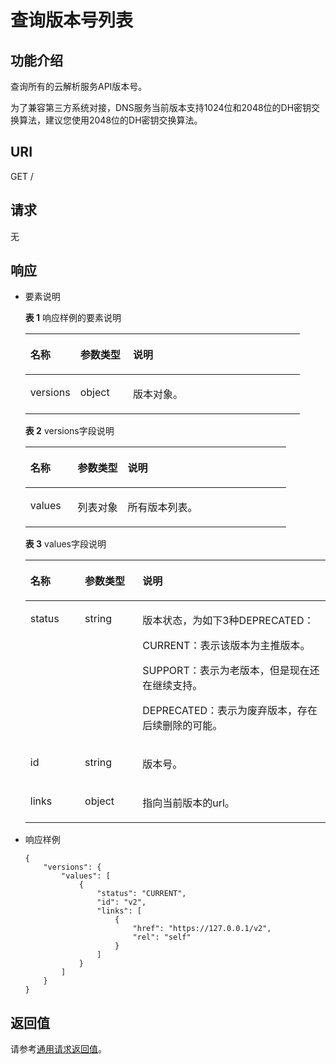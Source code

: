 # 查询版本号列表<a name="ZH-CN_TOPIC_0042336532"></a>

## 功能介绍<a name="section3569153217343"></a>

查询所有的云解析服务API版本号。

为了兼容第三方系统对接，DNS服务当前版本支持1024位和2048位的DH密钥交换算法，建议您使用2048位的DH密钥交换算法。

## URI<a name="section6163262617350"></a>

GET /

## 请求<a name="section4207148117353"></a>

无

## 响应<a name="section2142173017358"></a>

-   要素说明

    **表 1**  响应样例的要素说明

    <a name="table6255205892049"></a>
    <table><thead align="left"><tr id="row1727035092049"><th class="cellrowborder" valign="top" width="18.18%" id="mcps1.2.4.1.1"><p id="p5672109992049"><a name="p5672109992049"></a><a name="p5672109992049"></a>名称</p>
    </th>
    <th class="cellrowborder" valign="top" width="19.189999999999998%" id="mcps1.2.4.1.2"><p id="p3100628892049"><a name="p3100628892049"></a><a name="p3100628892049"></a>参数类型</p>
    </th>
    <th class="cellrowborder" valign="top" width="62.629999999999995%" id="mcps1.2.4.1.3"><p id="p2848141492049"><a name="p2848141492049"></a><a name="p2848141492049"></a>说明</p>
    </th>
    </tr>
    </thead>
    <tbody><tr id="row2529320492049"><td class="cellrowborder" valign="top" width="18.18%" headers="mcps1.2.4.1.1 "><p id="p3548368392049"><a name="p3548368392049"></a><a name="p3548368392049"></a>versions</p>
    </td>
    <td class="cellrowborder" valign="top" width="19.189999999999998%" headers="mcps1.2.4.1.2 "><p id="p5560610792049"><a name="p5560610792049"></a><a name="p5560610792049"></a>object</p>
    </td>
    <td class="cellrowborder" valign="top" width="62.629999999999995%" headers="mcps1.2.4.1.3 "><p id="p780080392049"><a name="p780080392049"></a><a name="p780080392049"></a>版本对象。</p>
    </td>
    </tr>
    </tbody>
    </table>

    **表 2**  versions字段说明

    <a name="table2788528392049"></a>
    <table><thead align="left"><tr id="row100602392049"><th class="cellrowborder" valign="top" width="18.18%" id="mcps1.2.4.1.1"><p id="p1437906692049"><a name="p1437906692049"></a><a name="p1437906692049"></a>名称</p>
    </th>
    <th class="cellrowborder" valign="top" width="19.189999999999998%" id="mcps1.2.4.1.2"><p id="p2385367792049"><a name="p2385367792049"></a><a name="p2385367792049"></a>参数类型</p>
    </th>
    <th class="cellrowborder" valign="top" width="62.629999999999995%" id="mcps1.2.4.1.3"><p id="p5309965692049"><a name="p5309965692049"></a><a name="p5309965692049"></a>说明</p>
    </th>
    </tr>
    </thead>
    <tbody><tr id="row610488492049"><td class="cellrowborder" valign="top" width="18.18%" headers="mcps1.2.4.1.1 "><p id="p2473359292049"><a name="p2473359292049"></a><a name="p2473359292049"></a>values</p>
    </td>
    <td class="cellrowborder" valign="top" width="19.189999999999998%" headers="mcps1.2.4.1.2 "><p id="p5726396592049"><a name="p5726396592049"></a><a name="p5726396592049"></a>列表对象</p>
    </td>
    <td class="cellrowborder" valign="top" width="62.629999999999995%" headers="mcps1.2.4.1.3 "><p id="p786961192049"><a name="p786961192049"></a><a name="p786961192049"></a>所有版本列表。</p>
    </td>
    </tr>
    </tbody>
    </table>

    **表 3**  values字段说明

    <a name="table3345872992049"></a>
    <table><thead align="left"><tr id="row4161787792049"><th class="cellrowborder" valign="top" width="18.18%" id="mcps1.2.4.1.1"><p id="p1560490192049"><a name="p1560490192049"></a><a name="p1560490192049"></a>名称</p>
    </th>
    <th class="cellrowborder" valign="top" width="19.189999999999998%" id="mcps1.2.4.1.2"><p id="p5603748692049"><a name="p5603748692049"></a><a name="p5603748692049"></a>参数类型</p>
    </th>
    <th class="cellrowborder" valign="top" width="62.629999999999995%" id="mcps1.2.4.1.3"><p id="p4274248792049"><a name="p4274248792049"></a><a name="p4274248792049"></a>说明</p>
    </th>
    </tr>
    </thead>
    <tbody><tr id="row3958938492049"><td class="cellrowborder" valign="top" width="18.18%" headers="mcps1.2.4.1.1 "><p id="p5262353092049"><a name="p5262353092049"></a><a name="p5262353092049"></a>status</p>
    </td>
    <td class="cellrowborder" valign="top" width="19.189999999999998%" headers="mcps1.2.4.1.2 "><p id="p3464752492049"><a name="p3464752492049"></a><a name="p3464752492049"></a>string</p>
    </td>
    <td class="cellrowborder" valign="top" width="62.629999999999995%" headers="mcps1.2.4.1.3 "><p id="p848217563142"><a name="p848217563142"></a><a name="p848217563142"></a>版本状态，为如下3种DEPRECATED：</p>
    <p id="p54371705151"><a name="p54371705151"></a><a name="p54371705151"></a>CURRENT：表示该版本为主推版本。</p>
    <p id="p728114111610"><a name="p728114111610"></a><a name="p728114111610"></a>SUPPORT：表示为老版本，但是现在还在继续支持。</p>
    <p id="p1549715358148"><a name="p1549715358148"></a><a name="p1549715358148"></a>DEPRECATED：表示为废弃版本，存在后续删除的可能。</p>
    </td>
    </tr>
    <tr id="row2511266892049"><td class="cellrowborder" valign="top" width="18.18%" headers="mcps1.2.4.1.1 "><p id="p2086025192049"><a name="p2086025192049"></a><a name="p2086025192049"></a>id</p>
    </td>
    <td class="cellrowborder" valign="top" width="19.189999999999998%" headers="mcps1.2.4.1.2 "><p id="p1195876692049"><a name="p1195876692049"></a><a name="p1195876692049"></a>string</p>
    </td>
    <td class="cellrowborder" valign="top" width="62.629999999999995%" headers="mcps1.2.4.1.3 "><p id="p2913599892049"><a name="p2913599892049"></a><a name="p2913599892049"></a>版本号。</p>
    </td>
    </tr>
    <tr id="row6089739292049"><td class="cellrowborder" valign="top" width="18.18%" headers="mcps1.2.4.1.1 "><p id="p3374170192049"><a name="p3374170192049"></a><a name="p3374170192049"></a>links</p>
    </td>
    <td class="cellrowborder" valign="top" width="19.189999999999998%" headers="mcps1.2.4.1.2 "><p id="p4872327592049"><a name="p4872327592049"></a><a name="p4872327592049"></a>object</p>
    </td>
    <td class="cellrowborder" valign="top" width="62.629999999999995%" headers="mcps1.2.4.1.3 "><p id="p5427120992049"><a name="p5427120992049"></a><a name="p5427120992049"></a>指向当前版本的url。</p>
    </td>
    </tr>
    </tbody>
    </table>

-   响应样例

    ```
    {
        "versions": {
            "values": [
                {
                    "status": "CURRENT",
                    "id": "v2",
                    "links": [
                        {
                            "href": "https://127.0.0.1/v2",
                            "rel": "self"
                        }
                    ]
                }
            ]
        }
    }
    ```


## 返回值<a name="section1917896317411"></a>

请参考[通用请求返回值](通用请求返回值.md)。

